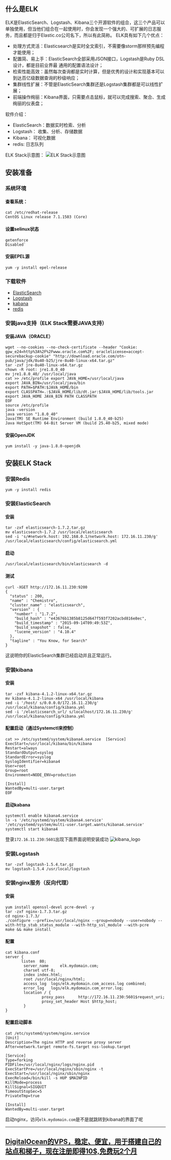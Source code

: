 ## 什么是ELK
  ELK是ElasticSearch、Logstash、Kibana三个开源软件的组合，这三个产品可以单独使用，但当他们组合在一起使用时，你会发现一个强大的、可扩展的日志服务，而且都是归于Elastic.co公司名下，所以有此简称。
  ELK具有如下几个优点：

* 处理方式灵活：Elasticsearch是实时全文索引，不需要像storm那样预先编程才能使用；
* 配置简、易上手：ElasticSearch全部采用JSON接口，Logstash是Ruby DSL设计，都是目前业界最 通用的配置语法设计；
* 检索性能高效：虽然每次查询都是实时计算，但是优秀的设计和实现基本可以到达百亿级数据查询的秒级响应；
* 集群线性扩展：不管是ElasticSearch集群还是Logstash集群都是可以线性扩展；
*  前端操作绚丽：Kibana界面，只需要点击鼠标，就可以完成搜索、聚合、生成绚丽的仪表盘；

软件介绍：

* ElasticSearch：数据实时检索、分析
* Logstash：  收集、分析、存储数据
* Kibana： 可视化数据
* redis: 日志队列

ELK Stack示意图：
![ELK Stack示意图](https://illlusion.github.io/resource/images/opstech/elk/elk_for_log.png "THe ELK Platform for log management")


## 安装准备

### 系统环境
#### 查看系统：
```shell
cat /etc/redhat-release
CentOS Linux release 7.1.1503 (Core)
```

#### 设置selinux状态
```
getenforce
Disabled`
```

#### 安装EPEL源
```
yum -y install epel-release
```

### 下载软件
* [ElasticSearch]( https://download.elastic.co/elasticsearch/elasticsearch/elasticsearch-1.7.2.tar.gz)
* [Logstash](https://download.elastic.co/logstash/logstash/logstash-1.5.4.tar.gz)
* [kabana](https://download.elastic.co/kibana/kibana/kibana-4.1.2-linux-x64.tar.gz)
* [redis](http://download.redis.io/releases/redis-3.0.4.tar.gz)

### 安装java支持（ELK Stack需要JAVA支持）

#### 安装JAVA（ORACLE）
```
wget --no-cookies --no-check-certificate --header "Cookie: gpw_e24=http%3A%2F%2Fwww.oracle.com%2F; oraclelicense=accept-securebackup-cookie" "http://download.oracle.com/otn-pub/java/jdk/8u40-b25/jre-8u40-linux-x64.tar.gz"
tar -zxf jre-8u40-linux-x64.tar.gz
chown -R root: jre1.8.0_40
mv jre1.8.0_40/ /usr/local/java
cat >> /etc/profile export JAVA_HOME=/usr/local/java
export JAVA_BIN=/usr/local/java/bin
export PATH=$PATH:$JAVA_HOME/bin
export CLASSPATH=.:$JAVA_HOME/lib/dt.jar:$JAVA_HOME/lib/tools.jar
export JAVA_HOME JAVA_BIN PATH CLASSPATH
EOF
source /etc/profile
java -version
java version "1.8.0_40"
Java(TM) SE Runtime Environment (build 1.8.0_40-b25)
Java HotSpot(TM) 64-Bit Server VM (build 25.40-b25, mixed mode)
```

#### 安装OpenJDK
```
yum install -y java-1.8.0-openjdk

```

## 安装ELK Stack
### 安装Redis
```
yum -y install redis
```

### 安装ElasticSearch
#### 安装
```
tar -zxf elasticsearch-1.7.2.tar.gz
mv elasticsearch-1.7.2 /usr/local/elasticsearch
sed -i 's/#network.host: 192.168.0.1/network.host: 172.16.11.230/g' /usr/local/elasticsearch/config/elasticsearch.yml
```

#### 启动
```
/usr/local/elasticsearch/bin/elasticsearch -d
```

#### 测试
```
curl -XGET http://172.16.11.230:9200
{
  "status" : 200,
  "name" : "Chemistro",
  "cluster_name" : "elasticsearch",
  "version" : {
    "number" : "1.7.2",
    "build_hash" : "e43676b1385b8125d647f593f7202acbd816e8ec",
    "build_timestamp" : "2015-09-14T09:49:53Z",
    "build_snapshot" : false,
    "lucene_version" : "4.10.4"
  },
  "tagline" : "You Know, for Search"
}
```
这说明你的ElasticSearch集群已经启动并且正常运行。

### 安装kibana

#### 安装
```
tar -zxf kibana-4.1.2-linux-x64.tar.gz
mv kibana-4.1.2-linux-x64 /usr/local/kibana
sed -i '/host/ s/0.0.0.0/172.16.11.230/g' /usr/local/kibana/config/kibana.yml
sed -i '/elasticsearch_url/ s/localhost/172.16.11.230/g' /usr/local/kibana/config/kibana.yml
```

#### 配置启动（通过Systemctl来控制）
```
cat >> /etc/systemd/system/kibana4.service  [Service]
ExecStart=/usr/local/kibana/bin/kibana
Restart=always
StandardOutput=syslog
StandardError=syslog
SyslogIdentifier=kibana4
User=root
Group=root
Environment=NODE_ENV=production

[Install]
WantedBy=multi-user.target
EOF
```
#### 启动kabana
```
systemctl enable kibana4.service       
ln -s '/etc/systemd/system/kibana4.service' '/etc/systemd/system/multi-user.target.wants/kibana4.service'
systemctl start kibana4
```
登录`172.16.11.230:5601`出现下面界面说明安装成功
![kibana_logo](https://illlusion.github.io/resource/images/opstech/elk/kibana_logo.png?imageView/2/w/619/q/90 "kibani登录界面")


### 安装Logstash
```
tar -zxf logstash-1.5.4.tar.gz
mv logstash-1.5.4 /usr/local/logstash
```

### 安装nginx服务（反向代理）
#### 安装
```
yum install openssl-devel pcre-devel -y
tar -zxf nginx-1.7.3.tar.gz
cd nginx-1.7.3/
./configure --prefix=/usr/local/nginx --group=nobody --user=nobody --with-http_stub_status_module --with-http_ssl_module --with-pcre
make && make install
```

#### 配置
```
cat kibana.conf
server {
       listen  80;
        server_name     elk.mydomain.com;
        charset utf-8;
        index index.html;
        root /usr/local/nginx/html;
        access_log  logs/elk.mydomain.com_access.log combined;
        error_log   logs/elk.mydomain.com_error.log;
        location / {
                proxy_pass      http://172.16.11.230:5601$request_uri;
                proxy_set_header Host $http_host;
        }
}
```
#### 配置启动脚本
```
cat /etc/systemd/system/nginx.service
[Unit]
Description=The nginx HTTP and reverse proxy server
After=network.target remote-fs.target nss-lookup.target

[Service]
Type=forking
PIDFile=/usr/local/nginx/logs/nginx.pid
ExecStartPre=/usr/local/nginx/sbin/nginx -t
ExecStart=/usr/local/nginx/sbin/nginx
ExecReload=/bin/kill -s HUP $MAINPID
KillMode=process
KillSignal=SIGQUIT
TimeoutStopSec=5
PrivateTmp=true

[Install]
WantedBy=multi-user.target
```

启动nginx，访问`elk.mydomain.com`是不是就跳转到kibana的界面了呢


---
## [DigitalOcean的VPS，稳定、便宜，用于搭建自己的站点和梯子，现在注册即得10$,免费玩2个月](https://www.digitalocean.com/?refcode=9e4ab85e22ec) ##
